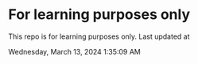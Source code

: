 # For learning purposes only
This repo is for learning purposes only.
Last updated at

Wednesday, March 13, 2024 1:35:09 AM

